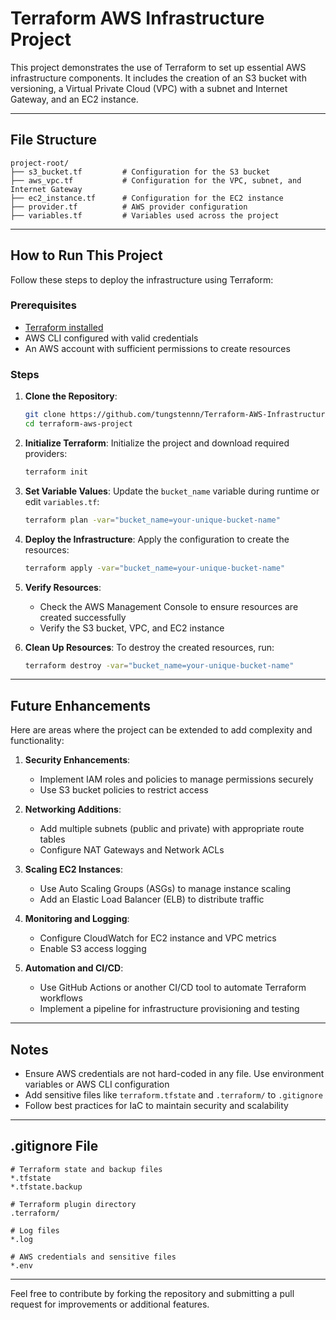 # Terraform AWS Infrastructure Project

This project demonstrates the use of Terraform to set up essential AWS infrastructure components. It includes the creation of an S3 bucket with versioning, a Virtual Private Cloud (VPC) with a subnet and Internet Gateway, and an EC2 instance.

---

## File Structure

```
project-root/
├── s3_bucket.tf         # Configuration for the S3 bucket
├── aws_vpc.tf           # Configuration for the VPC, subnet, and Internet Gateway
├── ec2_instance.tf      # Configuration for the EC2 instance
├── provider.tf          # AWS provider configuration
├── variables.tf         # Variables used across the project
```

---

## How to Run This Project

Follow these steps to deploy the infrastructure using Terraform:

### Prerequisites

- [Terraform installed](https://developer.hashicorp.com/terraform/tutorials/aws-get-started/install-cli)
- AWS CLI configured with valid credentials
- An AWS account with sufficient permissions to create resources

### Steps

1. **Clone the Repository**:
   ```bash
   git clone https://github.com/tungstennn/Terraform-AWS-Infrastructure-Project.git
   cd terraform-aws-project
   ```

2. **Initialize Terraform**:
   Initialize the project and download required providers:
   ```bash
   terraform init
   ```

3. **Set Variable Values**:
   Update the `bucket_name` variable during runtime or edit `variables.tf`:
   ```bash
   terraform plan -var="bucket_name=your-unique-bucket-name"
   ```

4. **Deploy the Infrastructure**:
   Apply the configuration to create the resources:
   ```bash
   terraform apply -var="bucket_name=your-unique-bucket-name"
   ```

5. **Verify Resources**:
   - Check the AWS Management Console to ensure resources are created successfully
   - Verify the S3 bucket, VPC, and EC2 instance

6. **Clean Up Resources**:
   To destroy the created resources, run:
   ```bash
   terraform destroy -var="bucket_name=your-unique-bucket-name"
   ```

---

## Future Enhancements

Here are areas where the project can be extended to add complexity and functionality:

1. **Security Enhancements**:
   - Implement IAM roles and policies to manage permissions securely
   - Use S3 bucket policies to restrict access
   
2. **Networking Additions**:
   - Add multiple subnets (public and private) with appropriate route tables
   - Configure NAT Gateways and Network ACLs

3. **Scaling EC2 Instances**:
   - Use Auto Scaling Groups (ASGs) to manage instance scaling
   - Add an Elastic Load Balancer (ELB) to distribute traffic

4. **Monitoring and Logging**:
   - Configure CloudWatch for EC2 instance and VPC metrics
   - Enable S3 access logging

5. **Automation and CI/CD**:
   - Use GitHub Actions or another CI/CD tool to automate Terraform workflows
   - Implement a pipeline for infrastructure provisioning and testing

---

## Notes

- Ensure AWS credentials are not hard-coded in any file. Use environment variables or AWS CLI configuration
- Add sensitive files like `terraform.tfstate` and `.terraform/` to `.gitignore`
- Follow best practices for IaC to maintain security and scalability

---

## .gitignore File

```gitignore
# Terraform state and backup files
*.tfstate
*.tfstate.backup

# Terraform plugin directory
.terraform/

# Log files
*.log

# AWS credentials and sensitive files
*.env
```

---

Feel free to contribute by forking the repository and submitting a pull request for improvements or additional features.


